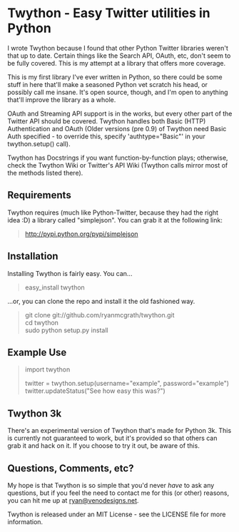 Twython - Easy Twitter utilities in Python
=========================================================================================
I wrote Twython because I found that other Python Twitter libraries weren't that up to date. Certain
things like the Search API, OAuth, etc, don't seem to be fully covered. This is my attempt at
a library that offers more coverage.

This is my first library I've ever written in Python, so there could be some stuff in here that'll
make a seasoned Python vet scratch his head, or possibly call me insane. It's open source, though,
and I'm open to anything that'll improve the library as a whole.

OAuth and Streaming API support is in the works, but every other part of the Twitter API should be covered. Twython
handles both Basic (HTTP) Authentication and OAuth (Older versions (pre 0.9) of Twython need Basic Auth specified -
to override this, specify 'authtype="Basic"' in your twython.setup() call).

Twython has Docstrings if you want function-by-function plays; otherwise, check the Twython Wiki or 
Twitter's API Wiki (Twython calls mirror most of the methods listed there).

Requirements
-----------------------------------------------------------------------------------------------------
Twython requires (much like Python-Twitter, because they had the right idea :D) a library called
"simplejson". You can grab it at the following link:

> http://pypi.python.org/pypi/simplejson

Installation
-----------------------------------------------------------------------------------------------------
Installing Twython is fairly easy. You can...

> easy_install twython

...or, you can clone the repo and install it the old fashioned way.

> git clone git://github.com/ryanmcgrath/twython.git  
> cd twython  
> sudo python setup.py install  

Example Use
-----------------------------------------------------------------------------------------------------
> import twython
>
> twitter = twython.setup(username="example", password="example")
> twitter.updateStatus("See how easy this was?")


Twython 3k
-----------------------------------------------------------------------------------------------------
There's an experimental version of Twython that's made for Python 3k. This is currently not guaranteed
to work, but it's provided so that others can grab it and hack on it. If you choose to try it out,
be aware of this.


Questions, Comments, etc?
-----------------------------------------------------------------------------------------------------
My hope is that Twython is so simple that you'd never *have* to ask any questions, but if
you feel the need to contact me for this (or other) reasons, you can hit me up 
at ryan@venodesigns.net.

Twython is released under an MIT License - see the LICENSE file for more information.

